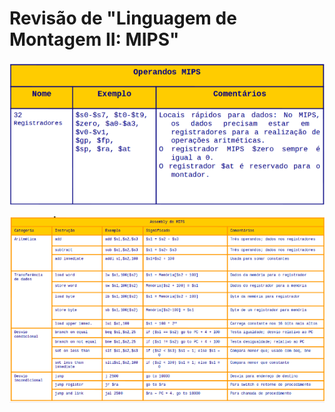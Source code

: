 # Revisão de "Linguagem de Montagem II: MIPS"

![image](/Image/RevMod7.png)

![image](/Image/RevMod7.2.png)
